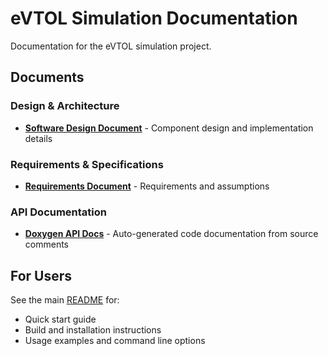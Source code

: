 # eVTOL Simulation Documentation

Documentation for the eVTOL simulation project.

## Documents

### Design & Architecture
- **[Software Design Document](design.md)** - Component design and implementation details

### Requirements & Specifications
- **[Requirements Document](requirements.md)** - Requirements and assumptions

### API Documentation
- **[Doxygen API Docs](doxygen/html/index.html)** - Auto-generated code documentation from source comments

## For Users

See the main [README](../README.md) for:
- Quick start guide
- Build and installation instructions
- Usage examples and command line options

